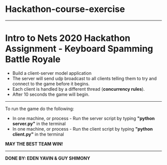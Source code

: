 # Hackathon-course-exercise

*****************************


# Intro to Nets 2020 Hackathon Assignment - Keyboard Spamming Battle Royale

  * Build a client-server model application
  * The server will send udp broadcast to all clients telling them to try and connect to the game before it begins.
  * Each client is handled by a different thread (__concurrency rules__).
  * After 10 seconds the game will begin. 

****************
To run the game do the following:

 * In one machine, or process - Run the server script by typing __"python server.py"__ in the terminal
 * In one machine, or process - Run the client script by typing __"python client.py"__ in the terminal

__MAY THE BEST TEAM WIN!__


*************************

__DONE BY: EDEN YAVIN & GUY SHIMONY__
